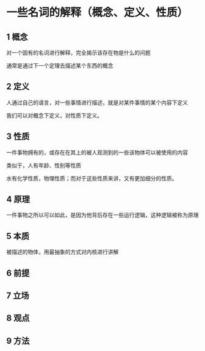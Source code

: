 # 一些名词的解释（概念、定义、性质）

## 1 概念

对一个固有的名词进行解释，完全揭示该存在物是什么的问题

通常是通过下一个定理去描述某个东西的概念

## 2 定义

人通过自己的语言，对一些事情进行描述，就是对某件事情的某个内容下定义

我们可以对概念下定义，对性质下定义。

## 3 性质

一件事物拥有的，或存在在其上的被人观测到的一些该物体可以被使用的内容

类似于，人有年龄、性别等性质

水有化学性质，物理性质；而对于这些性质来讲，又有更加细分的性质。

## 4 原理

一件事物之所以可以如此，是因为他背后存在一些运行逻辑，这种逻辑被称为原理

## 5 本质

被描述的物体，用最抽象的方式对内核进行讲解

## 6 前提

## 7 立场

## 8 观点

## 9 方法

